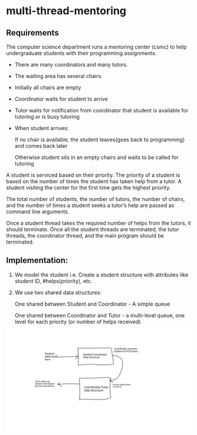 # multi-thread-mentoring

## Requirements
The computer science department runs a mentoring center (csmc) to help undergraduate students with their programming assignments.

- There are many coordinators and many tutors. 
- The waiting area has several chairs.
- Initially all chairs are empty
- Coordinator waits for student to arrive
- Tutor waits for notification from coordinator that student is available for tutoring or is busy tutoring
- When student arrives:

  If no chair is available, the student leaves(goes back to programming) and comes back later
  
    Otherwise student sits in an empty chairs and waits to be called for tutoring


A student is serviced based on their priority. The priority of a student is based on the number of times the student has taken help from a tutor.
A student visiting the center for the first time gets the highest priority.

The total number of students, the number of tutors, the number of chairs, and the number of times a student seeks a tutor’s help are passed as command line arguments.

Once a student thread takes the required number of helps from the tutors, it should terminate. 
Once all the student threads are terminated, the tutor threads, the coordinator thread, and the main program should be terminated.


## Implementation:
1. We model the student i.e. Create a student structure with attributes like student ID, #helps(priority), etc.
2. We use two shared data structures:
    
    One shared between Student and Coordinator - A simple queue

    One shared between Coordinator and Tutor - a multi-level queue, one level for each priority (or number of helps received)

![](Drawing.png)
